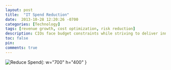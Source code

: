 ```yaml
---
layout: post
title:  "IT Spend Reduction"
date:  2013-10-28 12:20:26 -0700
categories: [Technology]
tags: [revenue growth, cost optimization, risk reduction]
description: CIOs face budget constraints while striving to deliver innovation and maintain operational excellence. Strategies to manage and contain costs effectively are needed to deliver innovation.
toc: false
pin: 
comments: true
---
```



![Reduce Spend](https://ketanhm.github.io/images/wip.png){: w="700" h="400" }



